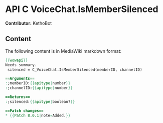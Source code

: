 # API C VoiceChat.IsMemberSilenced

**Contributor:** KethoBot

## Content

The following content is in MediaWiki markdown format:

```mediawiki
{{wowapi}}
Needs summary.
 silenced = C_VoiceChat.IsMemberSilenced(memberID, channelID)

==Arguments==
:;memberID:{{apitype|number}}
:;channelID:{{apitype|number}}

==Returns==
:;silenced:{{apitype|boolean?}}

==Patch changes==
* {{Patch 8.0.1|note=Added.}}
```